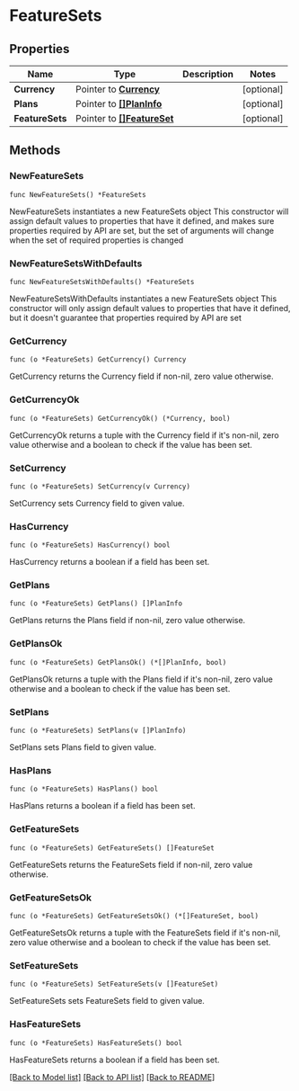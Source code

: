 # FeatureSets

## Properties

Name | Type | Description | Notes
------------ | ------------- | ------------- | -------------
**Currency** | Pointer to [**Currency**](Currency.md) |  | [optional] 
**Plans** | Pointer to [**[]PlanInfo**](PlanInfo.md) |  | [optional] 
**FeatureSets** | Pointer to [**[]FeatureSet**](FeatureSet.md) |  | [optional] 

## Methods

### NewFeatureSets

`func NewFeatureSets() *FeatureSets`

NewFeatureSets instantiates a new FeatureSets object
This constructor will assign default values to properties that have it defined,
and makes sure properties required by API are set, but the set of arguments
will change when the set of required properties is changed

### NewFeatureSetsWithDefaults

`func NewFeatureSetsWithDefaults() *FeatureSets`

NewFeatureSetsWithDefaults instantiates a new FeatureSets object
This constructor will only assign default values to properties that have it defined,
but it doesn't guarantee that properties required by API are set

### GetCurrency

`func (o *FeatureSets) GetCurrency() Currency`

GetCurrency returns the Currency field if non-nil, zero value otherwise.

### GetCurrencyOk

`func (o *FeatureSets) GetCurrencyOk() (*Currency, bool)`

GetCurrencyOk returns a tuple with the Currency field if it's non-nil, zero value otherwise
and a boolean to check if the value has been set.

### SetCurrency

`func (o *FeatureSets) SetCurrency(v Currency)`

SetCurrency sets Currency field to given value.

### HasCurrency

`func (o *FeatureSets) HasCurrency() bool`

HasCurrency returns a boolean if a field has been set.

### GetPlans

`func (o *FeatureSets) GetPlans() []PlanInfo`

GetPlans returns the Plans field if non-nil, zero value otherwise.

### GetPlansOk

`func (o *FeatureSets) GetPlansOk() (*[]PlanInfo, bool)`

GetPlansOk returns a tuple with the Plans field if it's non-nil, zero value otherwise
and a boolean to check if the value has been set.

### SetPlans

`func (o *FeatureSets) SetPlans(v []PlanInfo)`

SetPlans sets Plans field to given value.

### HasPlans

`func (o *FeatureSets) HasPlans() bool`

HasPlans returns a boolean if a field has been set.

### GetFeatureSets

`func (o *FeatureSets) GetFeatureSets() []FeatureSet`

GetFeatureSets returns the FeatureSets field if non-nil, zero value otherwise.

### GetFeatureSetsOk

`func (o *FeatureSets) GetFeatureSetsOk() (*[]FeatureSet, bool)`

GetFeatureSetsOk returns a tuple with the FeatureSets field if it's non-nil, zero value otherwise
and a boolean to check if the value has been set.

### SetFeatureSets

`func (o *FeatureSets) SetFeatureSets(v []FeatureSet)`

SetFeatureSets sets FeatureSets field to given value.

### HasFeatureSets

`func (o *FeatureSets) HasFeatureSets() bool`

HasFeatureSets returns a boolean if a field has been set.


[[Back to Model list]](HOW-TO.md#documentation-for-models) [[Back to API list]](HOW-TO.md#documentation-for-api-endpoints) [[Back to README]](HOW-TO.md)


